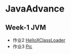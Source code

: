 # JavaAdvance

## Week-1 JVM

- 作业2 [HelloXClassLoader](/JavaAdvance/01jvm/src/main/java/me/kelvinchen/jvm/HelloXClassLoader.java)
- 作业3 [Pic](/JavaAdvance/01jvm/project3.png)
